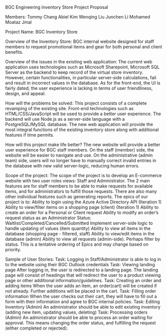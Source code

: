BGC Engineering Inventory Store Project Proposal








Members: 
Tommy Chang
Abiel Kim
Wenqing Liu
Junchen Li
Mohamed Moataz Jmal

Project Name:
BGC Inventory Store
 
Overview of the Inventory Store:
BGC internal website designed for staff members to request promotional items and gear for both personal and client benefits. 
 
Overview of the issues in the existing web application:
The current web application uses technologies such as Microsoft Sharepoint, Microsoft SQL Server as the backend to keep record of the virtual store inventory. However, certain functionalities, in particular server-side calculations, fail and result in incorrect values in the database.  As for the front-end, the UI is fairly dated; the user experience is lacking in terms of user friendliness, design, and appeal.
 
How will the problems be solved:
This project consists of a complete revamping of the existing site. Front-end technologies such as HTML/CSS/JavaScript will be used to provide a better user experience. The backend will use Node.js as a server-side language with a PostgreSQL/MySQL database. The new web application will provide the most integral functions of the existing inventory store along with additional features if time permits. 
 
How will this project make life better? 
The new website will provide a better user experience for BGC staff members. On the staff (member) side, the website will be easier to navigate and use. On the administrative (admin team) side, users will no longer have to manually correct invalid entries in the database with new valid server-logic, reducing human errors.
 
Scope of the project:
The scope of the project is to develop an E-commerce website with two user roles views: Staff and Administrator. The 2 main features are for staff members to be able to make requests for available items, and for administrators to fulfill those requests. There are also many other individual features such as generating reports.
The epics of our project is to:
Ability to login using the Azure Active Directory API (Iteration 1)
Ability to view/filter items on a shopping page (client)  (Iteration 1)
Ability to create an order for a Personal or Client request
Ability to modify an order’s request status as an Administrator
Status: Waitlist/Completed/Cancelled/Submitted
Implement server-side logic to handle updating of values (item quantity)
Ability to view all items in the database (shopping page - filtered, staff) 
Ability to view/edit items in the database (admin)
Ability to view all requests (admin-side). Perhaps filter by status.
This is a tentative ordering of Epics and may change based on priority.
 
Sample of User Stories:
Task: Logging in
Staff/Administrator is able to log in to the website using their BGC Outlook credentials
Task: Viewing landing page
After logging in, the user is redirected to a landing page. The landing page will consist of headings that will redirect the user to a product viewing page or other additional information/guidelines.
Task: Creating an order and adding items
When the user adds an item, an order(cart) will be created if not already. Further additions will be placed in the cart. 
Task: Filling order information
When the user checks out their cart, they will have to fill out a form with their information and agree to BGC internal policies.
Task: Editing Inventory (Admin) 
An administrator should be able to edit existing inventory (adding new item, updating values, deleting)
Task: Processing orders (Admin)
An administrator should be able to process an order waiting for approval. This means changing the order status, and fulfilling the request (either completed or rejected).
 

 
 

